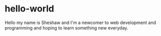 # hello-world

Hello my name is Sheshaw and I'm a newcomer to web development and programming and hoping to learn something new everyday.
